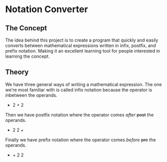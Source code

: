 # Notation Converter

## The Concept

The idea behind this project is to create a program that quickly and easily converts between mathematical expressions written in infix, postfix, and prefix notation. Making it an excellent learning tool for people interested in learning the concept.

## Theory

We have three general ways of writing a mathematical expression. The one we're most familiar with is called infix notation because the operator is *in*between the operands.
- 2 + 2

Then we have postfix notation where the operator comes *after* ~~post~~ the operands.
- 2 2 +

Finally we have prefix notation where the operator comes *before* ~~pre~~ the operands.
- \+ 2 2
